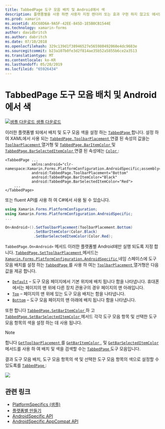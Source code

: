 ```yaml
---
title: TabbedPage 도구 모음 배치 및 Android에서 색
description: 플랫폼별을 사용 하면 사용자 지정 렌더러 또는 효과 구현 하지 않고도 에서만 특정 플랫폼에서 사용할 수 있는 기능을 사용할 수 있습니다. 이 문서에서는 Android 플랫폼 특정은 배치 및 도구 모음 색을 TabbedPage 집합을 사용 하는 방법을 설명 합니다.
ms.prod: xamarin
ms.assetid: A5C68D6A-9A5F-42EE-845D-1E5B0CB1544E
ms.technology: xamarin-forms
author: davidbritch
ms.author: dabritch
ms.date: 07/10/2018
ms.openlocfilehash: 329c139d1f38946527e565980492060e4dc9683e
ms.sourcegitcommit: b23a107b0fe3d2f814ae35b52a5855b6ce2a3513
ms.translationtype: MT
ms.contentlocale: ko-KR
ms.lasthandoff: 05/20/2019
ms.locfileid: "65926434"
---
```

# <a name="tabbedpage-toolbar-placement-and-color-on-android"></a>TabbedPage 도구 모음 배치 및 Android에서 색

[![샘플 다운로드](~/media/shared/download.png) 샘플 다운로드](https://developer.xamarin.com/samples/xamarin-forms/UserInterface/PlatformSpecifics/)

이러한 플랫폼별 되에서 배치 및 도구 모음 색을 설정 하는 [ `TabbedPage` ](xref:Xamarin.Forms.TabbedPage)합니다. 설정 하 여 XAML에서 사용 되는 [ `TabbedPage.ToolbarPlacement` ](xref:Xamarin.Forms.PlatformConfiguration.AndroidSpecific.TabbedPage.ToolbarPlacementProperty) 연결 된 속성의 값을는 [ `ToolbarPlacement` ](xref:Xamarin.Forms.PlatformConfiguration.AndroidSpecific.ToolbarPlacement) 열거형 및 [ `TabbedPage.BarItemColor` ](xref:Xamarin.Forms.PlatformConfiguration.AndroidSpecific.TabbedPage.BarItemColorProperty) 및 [ `TabbedPage.BarSelectedItemColor` ](xref:Xamarin.Forms.PlatformConfiguration.AndroidSpecific.TabbedPage.BarSelectedItemColorProperty) 연결 된 속성에는 [ `Color` ](xref:Xamarin.Forms.Color):

```xaml
<TabbedPage ...
            xmlns:android="clr-namespace:Xamarin.Forms.PlatformConfiguration.AndroidSpecific;assembly=Xamarin.Forms.Core"
            android:TabbedPage.ToolbarPlacement="Bottom"
            android:TabbedPage.BarItemColor="Black"
            android:TabbedPage.BarSelectedItemColor="Red">
    ...
</TabbedPage>
```

또는 fluent API를 사용 하 여 C#에서 사용 될 수 있습니다.

```csharp
using Xamarin.Forms.PlatformConfiguration;
using Xamarin.Forms.PlatformConfiguration.AndroidSpecific;
...

On<Android>().SetToolbarPlacement(ToolbarPlacement.Bottom)
             .SetBarItemColor(Color.Black)
             .SetBarSelectedItemColor(Color.Red);
```

`TabbedPage.On<Android>` 메서드 이러한 플랫폼별 Android에만 실행 되도록 지정 합니다. [ `TabbedPage.SetToolbarPlacement` ](xref:Xamarin.Forms.PlatformConfiguration.AndroidSpecific.TabbedPage.SetToolbarPlacement(Xamarin.Forms.IPlatformElementConfiguration{Xamarin.Forms.PlatformConfiguration.Android,Xamarin.Forms.TabbedPage},Xamarin.Forms.PlatformConfiguration.AndroidSpecific.ToolbarPlacement)) 메서드는 [ `Xamarin.Forms.PlatformConfiguration.AndroidSpecific` ](xref:Xamarin.Forms.PlatformConfiguration.AndroidSpecific) 네임 스페이스에 도구 모음 배치를 설정 하는 [ `TabbedPage` ](xref:Xamarin.Forms.TabbedPage)를 사용 하 여는 [ `ToolbarPlacement` ](xref:Xamarin.Forms.PlatformConfiguration.AndroidSpecific.ToolbarPlacement) 열거형은 다음 값을 제공 합니다.

- [`Default`](xref:Xamarin.Forms.PlatformConfiguration.AndroidSpecific.ToolbarPlacement.Default) – 도구 모음 페이지에서 기본 위치에 배치 됩니다 함을 나타냅니다. 휴대폰에서는 페이지의 맨 위에 다른 장치 관용구의 경우 페이지의 맨 아래입니다.
- [`Top`](xref:Xamarin.Forms.PlatformConfiguration.AndroidSpecific.ToolbarPlacement.Top) – 페이지의 맨 위에 있는 도구 모음 배치는 함을 나타냅니다.
- [`Bottom`](xref:Xamarin.Forms.PlatformConfiguration.AndroidSpecific.ToolbarPlacement.Bottom) – 도구 모음 페이지의 맨 아래에 배치 됩니다 함을 나타냅니다.

또한 합니다 [ `TabbedPage.SetBarItemColor` ](xref:Xamarin.Forms.PlatformConfiguration.AndroidSpecific.TabbedPage.SetBarItemColor(Xamarin.Forms.IPlatformElementConfiguration{Xamarin.Forms.PlatformConfiguration.Android,Xamarin.Forms.TabbedPage},Xamarin.Forms.Color)) 하 고 [ `TabbedPage.SetBarSelectedItemColor` ](xref:Xamarin.Forms.PlatformConfiguration.AndroidSpecific.TabbedPage.SetBarSelectedItemColor(Xamarin.Forms.IPlatformElementConfiguration{Xamarin.Forms.PlatformConfiguration.Android,Xamarin.Forms.TabbedPage},Xamarin.Forms.Color)) 메서드 각각 도구 모음 항목 및 선택한 도구 모음 항목의 색을 설정 하는 데 사용 됩니다.

> [!NOTE]
> 합니다 [ `GetToolbarPlacement` ](xref:Xamarin.Forms.PlatformConfiguration.AndroidSpecific.TabbedPage.GetToolbarPlacement(Xamarin.Forms.IPlatformElementConfiguration{Xamarin.Forms.PlatformConfiguration.Android,Xamarin.Forms.TabbedPage}))를 [ `GetBarItemColor` ](xref:Xamarin.Forms.PlatformConfiguration.AndroidSpecific.TabbedPage.GetBarItemColor(Xamarin.Forms.IPlatformElementConfiguration{Xamarin.Forms.PlatformConfiguration.Android,Xamarin.Forms.TabbedPage})), 및 [ `GetBarSelectedItemColor` ](xref:Xamarin.Forms.PlatformConfiguration.AndroidSpecific.TabbedPage.GetBarSelectedItemColor(Xamarin.Forms.IPlatformElementConfiguration{Xamarin.Forms.PlatformConfiguration.Android,Xamarin.Forms.TabbedPage})) 메서드를 사용 하 여 배치 및 색을 검색할 수는 [ `TabbedPage` ](xref:Xamarin.Forms.TabbedPage) 도구 모음입니다.

결과 도구 모음 배치, 도구 모음 항목의 색 및 선택한 도구 모음 항목의 색으로 설정할 수 있도록를 [ `TabbedPage` ](xref:Xamarin.Forms.TabbedPage):

![](tabbedpage-toolbar-placement-color-images/tabbedpage-toolbar-placement.png)

## <a name="related-links"></a>관련 링크

- [PlatformSpecifics (샘플)](https://developer.xamarin.com/samples/xamarin-forms/UserInterface/PlatformSpecifics/)
- [플랫폼별 만들기](~/xamarin-forms/platform/platform-specifics/index.md#creating-platform-specifics)
- [AndroidSpecific API](xref:Xamarin.Forms.PlatformConfiguration.AndroidSpecific)
- [AndroidSpecific.AppCompat API](xref:Xamarin.Forms.PlatformConfiguration.AndroidSpecific.AppCompat)
